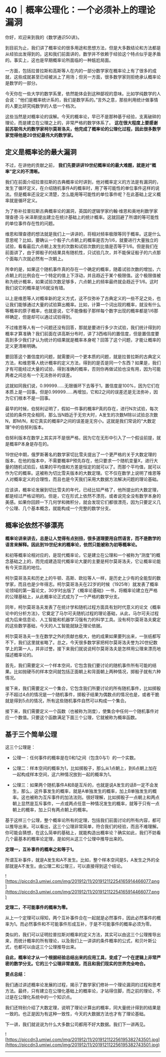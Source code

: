 # 40｜概率公理化：一个必须补上的理论漏洞

你好，欢迎来到我的《数学通识50讲》。

到目前为止，我们讲了概率论的很多用途和思想方法，但是大多数结论和方法都是从经验出发得到的。这和我们前面讲的，数学并不依赖于经验这个特点似乎是矛盾的。事实上，这也是早期概率论所面临的一种尴尬局面。

一方面，包括拉普拉斯和高斯等人在内的一部分数学家在概率论上有了很多的成就，这些成就甚至已经被派上了用场；但另一方面，很多数学家则拒绝承认概率论是数学的一部分。

今天你在一些大学的数学系里，依然能体会到这种鄙视的意味。比如学纯数学的人会说：“他们是概率统计系的，我们是数学系的。”言外之意，那些利用统计做事情的人要比研究纯数学的人低一个档次。

这些当然是对概率论的误解。今天的概率论，早已不是那种基于经验，支离破碎的理论，而是建立在公理之上的，非常严格的数学体系了。 **这在很大程度上要感谢前苏联伟大的数学家柯尔莫哥洛夫，他完成了概率论的公理化过程，因此很多数学家觉得他是20世纪最伟大的数学家。**

## 定义是概率论的最大漏洞

不过，在讲他的贡献之前， **我们先要讲讲19世纪概率论的最大难题，就是对“概率”定义的不清晰。**

我们在前面介绍拉普拉斯的古典概率论时讲到，他对概率定义的方法是有漏洞的，发生了循环定义，在介绍随机事件A的概率时，用了等可能性的单位事件这样的说法。但是概率还没定义清楚，怎么能用等可能性的单位事件呢？在此基础上定义概率就是循环定义。

为了弥补拉普拉斯古典概率论的漏洞，英国的逻辑学家约翰·维恩和奥地利数学家理查德·冯·米泽斯提出建立在统计基础上的统计概率。这就回避了所谓的等可能性的单位事件存在性的问题。

维恩和理查德的想法就是我们上一讲讲的，将相对频率极限等同于概率。这是什么意思呢？比如，要确认一个骰子六点朝上的概率是否为1/6，就要进行大量独立的试验，看看最后六点朝上发生的次数和试验次数的比值是否等于1/6。但是我们在前面讲了，由于掷骰子的结果具有随机性，只试验几次，并不能保证骰子的六点那个面每六次就必然有一次朝上。

所幸的是，如果这个随机事件真的存在一个确定的概率，随着试验次数的增加，六点朝上的比例会在一个特定的值上下浮动，并且趋近于某个极限值。这个极限值被称为统计概率，如果试验次数足够多，六点朝上的频率最终就会趋近于1/6。这时我们说它的概率是1/6就没有错。

以上是维恩等人对概率新的定义方式，这不仅弥补了古典定义的一些不足之处，也让我们能够通过大量的试验算出概率。比如，计算一个词出现的概率，就没有什么等概率的原子概率，也就是说，它不能像骰子那样每个数字出现的概率都是1/6那样确定，但是却可以通过试验得到。

不过维恩等人有一个问题还没有回答，那就是要进行多少次试验，我们统计得到的概率才算准确？我们前面在讲高斯分布时，讲了3西格玛的置信度，但是置信度要高到多少我们才认为统计的结果就是概率本身呢？回答了这个问题，才能让概率的定义更清晰明确。

要回答这个置信度的问题，就需要问一个更本质的问题，就是拉普拉斯的古典定义方法，和维恩等人统计概率的定义方法，得到的是否是同一个东西？如果是，我们才有可能经过大量的试验，得到准确的概率，否则你再做试验也没有用，因为可能两者之间总有一个无法弥补的误差。

这就如同我们说，0.99999……无限循环下去等于1，置信度是100%，因为它们在本质上是一回事。但是0.99999……再增加，它和2之间的误差还是无法弥补，因为它们根本不是一回事。

最早的时候，伯努利证明了，假如一件事的概率P真的存在，进行N次试验，每次试验的条件完全相同，那么当N趋近于无穷大时，A发生的次数M除以试验总次数N，即M/N，和它真实的概率P之间的误差是无穷小。这就是我们常说的“大数定理”中的伯努利版本。

伯努利版本在数学上其实并不是很严格，因为它在无形中引入了一个假设前提，就是概率P本身是存在的。

19世纪中期，俄罗斯著名的数学家切比雪夫提出了一个更严格的关于大数定理的版本，在他的版本中，不需要概率P预先存在，他只要求一个随机变量X，进行大量的随机试验后，结果的平均值和方差是恒定的就可以了。而那个平均值，就可以作为它的概率。这被称为切比雪夫版本的大数定理。它不仅在数学上说明了维恩等人对概率定义的合理性，而且也是今天我们采用大数据方法解决问题的理论基础。

应该讲，概率论发展到切比雪夫的年代，已经比较严格了，他所提出的大数定理，都是经过严格证明的。但是，它在形式上依然不漂亮，或者说完全没有数学本身的美感。如果你回顾一下几何学和微积分，就会发现它们都很漂亮，因为只要定义几个公理、几个基本概念，就能构成一个完整的数学分支。

## 概率论依然不够漂亮

 **概率论讲来讲去，总是让人觉得有点别扭，很多道理要用自然语言，而不是数学的语言来解释。因此到19世纪末的概率论，依然只能被称为初等概率论。**

和初等概率论相对应的，是现代概率论，它是建立在公理和一个被称为“测度”的概念基础之上的，而完成建造现代概率论大厦的主要是柯尔莫哥洛夫，它让概率论能有今天崇高的地位。

柯尔莫哥洛夫和历史上的牛顿、高斯、欧拉等人一样，是历史上少有的全能型的数学家，而且也是少年得志。柯尔莫哥洛夫在22岁的时候（1925年）就发表了概率论领域的第一篇论文，30岁时出版了《概率论基础》一书，将概率论建立在严格的公理基础上，从此概率论正式成为了一个严格的数学分支。

同年，柯尔莫哥洛夫发表了在统计学和随机过程方面具有划时代意义的论文《概率论中的分析方法》，它奠定了马尔可夫随机过程的理论基础，从此，马尔可夫过程成为后来信息论、人工智能和机器学习强有力的科学工具。没有柯尔莫哥洛夫奠定的这些数学基础，今天的人工智能就缺乏理论依据。

柯尔莫哥洛夫一生在数学之外的贡献也极大，他的成果如果要列出来，一张纸都写不下，我们这里就省略了。总之，今天很多数学家把柯尔莫哥洛夫誉为20世纪数学上的第一人，并非过誉。接下来我们就说说柯尔莫哥洛夫是怎样用公理来漂亮地描述概率论的。

首先，我们需要定义一个样本空间，它包含我们要讨论的随机事件所有可能的结果。比如抛硬币的样本空间就包括正面朝上和背面朝上两种情况，掷骰子就有六种情况。

接下来，我们需要定义一个集合，它包含我们所要讨论的所有随机事件，比如掷骰子不超过4点的情况是一个随机事件，掷骰子结果为偶数点的情况也是，或者干脆就是得到5点的情况，所有这些随机事件自然可以构成一个集合。

接下来，我们需要定义一个函数（也被称为测度），使集合中任何一个随机事件对应一个数值。只要这个函数满足下面三个公理，它就被称为概率函数。

## 基于三个简单公理

这三个公理是：

* 公理一：任何事件的概率是在0和1之间（包含0与1）的一个实数。

* 公理二：样本空间的概率为1，比如掷骰子，那么从1点朝上，到6点朝上加在一起构成样本空间，这六种情况放到一起的概率为1。

* 公理三：如果两个随机事件A和B是互斥的，也就是说A发生的话B一定不会发生，那么，这件事发生的概率，就是A单独发生的概率，加上B单独发生的概率。这也被称为互斥事件的加法法则。很好理解，比如掷骰子一点朝上和两点朝上显然是互斥事件，一点或两点任意一种情况发生的概率，就等于只有一点朝上的概率，加上只有两点朝上的概率。

基于这样三个公理，整个概率论所有的定理，包括我们前面讨论的所有内容，都可以推导出来。可以看出，这三个公理非常简单，符合我们的经验，而且不难理解。你可能会猜想，在这么简单的基础上，就能构造出概率论？确实如此，我们不妨看几个最基本的概率论定理，是如何从这三个公理中推导出来的。

 **定理一，互补事件的概率之和等于1。**

所谓互补事件，就是A发生和A不发生。比如，整个样本空间是S，A发生之外的全部就是A不发生。由公理二和公理三，可以直接得到这个结论。

![https://piccdn3.umiwi.com/img/201912/11/201912112254165914466077.png](https://piccdn3.umiwi.com/img/201912/11/201912112254165914466077.png)

 **定理二，不可能事件的概率为零。**

从上一个定理可以得知，两个互补事件合在一起就是必然事件，因此必然事件的概率为1。而必然事件和不可能事件形成互补，于是不可能事件的概率必须为零。

类似的，我们可以证明拉普拉斯对概率的定义方法，其实可以由这三个公理推导出来，而统计概率的所有理论，以及我们上一讲讲的条件概率的公式，和贝叶斯公式，也都可以由这三个公理推导出来。

 **自此，概率论才从一个根据经验总结出来的应用工具，变成了一个在逻辑上非常严密的数学分支。它的三个公理非常直观，而且和我们现实的世界完全吻合。**

 **要点总结：**

我们通过讲述概率论发展的过程，揭示了数学家们修补一个理论漏洞的过程和思考方法。最终，只有建立在公理化基础上的概率论，才站得住脚，而之前的理论，不过是在公理化系统中的一个知识点。

我们还特别介绍了大数定理，说明了理论计算出的概率，同大量统计得到的结果是一致的。也正是因为有这种一致性，今天的大数据方法也才有了理论基础。

下一讲，我们就说说为什么大多数公司都用不好大数据。我们下一讲再见。

![https://piccdn3.umiwi.com/img/201912/11/201912112256195382743501.jpg](https://piccdn3.umiwi.com/img/201912/11/201912112256195382743501.jpg)

---
